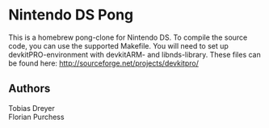 # Nintendo DS Pong #
This is a homebrew pong-clone for Nintendo DS.
To compile the source code, you can use the supported Makefile.
You will need to set up devkitPRO-environment with devkitARM- and libnds-library.
These files can be found here: http://sourceforge.net/projects/devkitpro/

## Authors ##
Tobias Dreyer   
Florian Purchess
